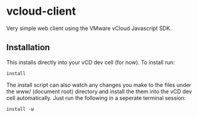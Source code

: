 vcloud-client
=============

Very simple web client using the VMware vCloud Javascript SDK.

Installation
------------

This installs directly into your vCD dev cell (for now). To install run:

    install

The install script can also watch any changes you make to the files under 
the www/ (document root) directory and install the them into the vCD dev
cell automatically. Just run the following in a seperate terminal session:

    install -w
